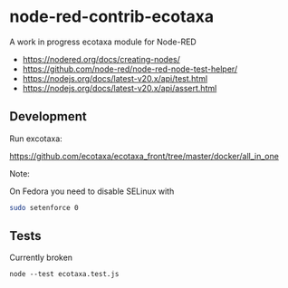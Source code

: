 # node-red-contrib-ecotaxa

A work in progress ecotaxa module for Node-RED

- https://nodered.org/docs/creating-nodes/
- https://github.com/node-red/node-red-node-test-helper/
- https://nodejs.org/docs/latest-v20.x/api/test.html
- https://nodejs.org/docs/latest-v20.x/api/assert.html

## Development

Run excotaxa:

https://github.com/ecotaxa/ecotaxa_front/tree/master/docker/all_in_one

Note:

On Fedora you need to disable SELinux with

```sh
sudo setenforce 0
```

## Tests

Currently broken

```
node --test ecotaxa.test.js
```
